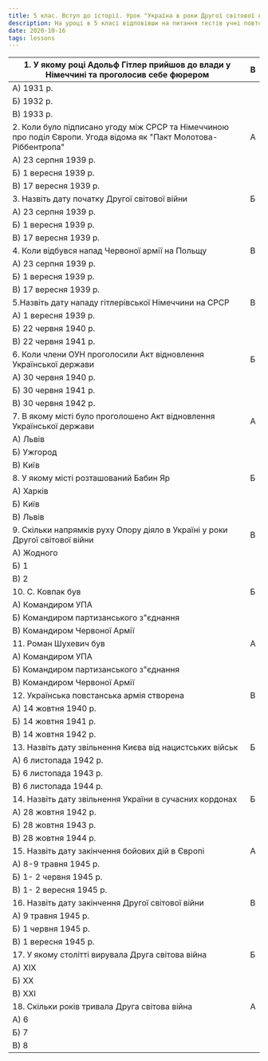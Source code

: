 ```yaml
---
title: 5 клас. Вступ до історії. Урок "Україна в роки Другої світової війни." Тести
description: На уроці в 5 класі відповівши на питання тестів учні повторять та закріплять знання про Україну в роки Другої світової війни
date: 2020-10-16
tags: lessons
---
```


| 1.  У якому році Адольф Гітлер прийшов до влади у Німеччині та проголосив себе фюрером | В    |
| ------------------------------------------------------------ | ---- |
| А) 1931 р.                                                   |      |
| Б) 1932 р.                                                   |      |
| В) 1933 р.                                                   |      |
| 2. Коли було підписано угоду між СРСР та Німеччиною про поділ Європи. Угода відома як "Пакт Молотова- Ріббентропа" | А    |
| А) 23 серпня 1939 р.                                         |      |
| Б) 1 вересня 1939 р.                                         |      |
| В) 17 вересня 1939 р.                                        |      |
| 3.  Назвіть дату початку Другої світової війни               | Б    |
| А) 23 серпня 1939 р.                                         |      |
| Б) 1 вересня 1939 р.                                         |      |
| В) 17 вересня 1939 р.                                        |      |
| 4. Коли відбувся напад Червоної армії на Польщу              | В    |
| А) 23 серпня 1939 р.                                         |      |
| Б) 1 вересня 1939 р.                                         |      |
| В) 17 вересня 1939 р.                                        |      |
| 5.Назвіть дату нападу гітлерівської Німеччини на СРСР        | В    |
| А) 1 вересня 1939 р.                                         |      |
| Б) 22 червня 1940 р.                                         |      |
| В) 22 червня 1941 р.                                         |      |
| 6. Коли члени ОУН проголосили Акт відновлення Української держави | Б    |
| А) 30 червня 1940 р.                                         |      |
| Б) 30 червня 1941 р.                                         |      |
| В) 30 червня 1942 р.                                         |      |
| 7. В якому місті було проголошено Акт відновлення Української держави | А    |
| А) Львів                                                     |      |
| Б) Ужгород                                                   |      |
| В) Київ                                                      |      |
| 8. У якому місті розташований Бабин Яр                       | Б    |
| А) Харків                                                    |      |
| Б) Київ                                                      |      |
| В) Львів                                                     |      |
| 9. Скільки напрямків руху Опору діяло в Україні у роки Другої світової війни | В    |
| А) Жодного                                                   |      |
| Б) 1                                                         |      |
| В) 2                                                         |      |
| 10. С. Ковпак був                                            | Б    |
| А) Командиром УПА                                            |      |
| Б) Командиром партизанського з"єднання                       |      |
| В) Командиром Червоної Армії                                 |      |
| 11. Роман Шухевич був                                        | А    |
| А) Командиром УПА                                            |      |
| Б) Командиром партизанського з"єднання                       |      |
| В) Командиром Червоної Армії                                 |      |
| 12. Українська повстанська армія створена                    | В    |
| А) 14 жовтня 1940 р.                                         |      |
| Б) 14 жовтня 1941 р.                                         |      |
| В) 14 жовтня 1942 р.                                         |      |
| 13. Назвіть дату звільнення Києва від нацистських військ     | Б    |
| А) 6 листопада 1942 р.                                       |      |
| Б) 6 листопада 1943 р.                                       |      |
| В) 6 листопада 1944 р.                                       |      |
| 14. Назвіть дату звільнення України в сучасних кордонах      | Б    |
| А) 28 жовтня 1942 р.                                         |      |
| Б) 28 жовтня 1943 р.                                         |      |
| В) 28 жовтня 1944 р.                                         |      |
| 15.  Назвіть дату  закінчення бойових дій в Європі           | А    |
| А) 8-9 травня 1945 р.                                        |      |
| Б) 1- 2 червня 1945 р.                                       |      |
| В) 1- 2 вересня 1945 р.                                      |      |
| 16. Назвіть дату закінчення Другої світової війни            | В    |
| А) 9 травня 1945 р.                                          |      |
| Б) 1 червня 1945 р.                                          |      |
| В) 1 вересня 1945 р.                                         |      |
| 17. У якому столітті вирувала Друга світова війна            | Б    |
| А) ХІХ                                                       |      |
| Б) ХХ                                                        |      |
| В) ХХІ                                                       |      |
| 18. Скільки років тривала Друга світова війна                | А    |
| А) 6                                                         |      |
| Б) 7                                                         |      |
| В) 8                                                         |      |

